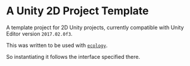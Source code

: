 # A Unity 2D Project Template

A template project for 2D Unity projects, currently compatible with Unity Editor version `2017.02.0f3`.

This was written to be used with [`ecology`](https://github.com/irreverent-pixel-feats/ecology).

So instantiating it follows the interface specified there.
